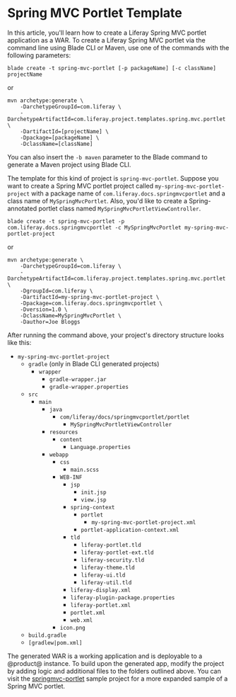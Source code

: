 # Spring MVC Portlet Template [](id=spring-mvc-portlet-template)

In this article, you'll learn how to create a Liferay Spring MVC portlet
application as a WAR. To create a Liferay Spring MVC portlet via the command
line using Blade CLI or Maven, use one of the commands with the following
parameters:

    blade create -t spring-mvc-portlet [-p packageName] [-c className] projectName

or

    mvn archetype:generate \
        -DarchetypeGroupId=com.liferay \
        -DarchetypeArtifactId=com.liferay.project.templates.spring.mvc.portlet \
        -DartifactId=[projectName] \
        -Dpackage=[packageName] \
        -DclassName=[className]

You can also insert the `-b maven` parameter to the Blade command to generate a
Maven project using Blade CLI.

The template for this kind of project is `spring-mvc-portlet`. Suppose you want
to create a Spring MVC portlet project called `my-spring-mvc-portlet-project`
with a package name of `com.liferay.docs.springmvcportlet` and a class name of
`MySpringMvcPortlet`. Also, you'd like to create a Spring-annotated portlet
class named `MySpringMvcPortletViewController`.

    blade create -t spring-mvc-portlet -p com.liferay.docs.springmvcportlet -c MySpringMvcPortlet my-spring-mvc-portlet-project

or

    mvn archetype:generate \
        -DarchetypeGroupId=com.liferay \
        -DarchetypeArtifactId=com.liferay.project.templates.spring.mvc.portlet \
        -DgroupId=com.liferay \
        -DartifactId=my-spring-mvc-portlet-project \
        -Dpackage=com.liferay.docs.springmvcportlet \
        -Dversion=1.0 \
        -DclassName=MySpringMvcPortlet \
        -Dauthor=Joe Bloggs

After running the command above, your project's directory structure looks like
this:

- `my-spring-mvc-portlet-project`
    - `gradle` (only in Blade CLI generated projects)
        - `wrapper`
            - `gradle-wrapper.jar`
            - `gradle-wrapper.properties`
    - `src`
        - `main`
            - `java`
                - `com/liferay/docs/springmvcportlet/portlet`
                    - `MySpringMvcPortletViewController`
            - `resources`
                - `content`
                    - `Language.properties`
            - `webapp`
                - `css`
                    - `main.scss`
                - `WEB-INF`
                    - `jsp`
                        - `init.jsp`
                        - `view.jsp`
                    - `spring-context`
                        - `portlet`
                            - `my-spring-mvc-portlet-project.xml`
                        - `portlet-application-context.xml`
                    - `tld`
                        - `liferay-portlet.tld`
                        - `liferay-portlet-ext.tld`
                        - `liferay-security.tld`
                        - `liferay-theme.tld`
                        - `liferay-ui.tld`
                        - `liferay-util.tld`
                    - `liferay-display.xml`
                    - `liferay-plugin-package.properties`
                    - `liferay-portlet.xml`
                    - `portlet.xml`
                    - `web.xml`
                - `icon.png`
    - `build.gradle`
    - `[gradlew|pom.xml]`

The generated WAR is a working application and is deployable to a @product@
instance. To build upon the generated app, modify the project by adding logic
and additional files to the folders outlined above. You can visit the
[springmvc-portlet](/develop/reference/-/knowledge_base/7-0/spring-mvc-portlet)
sample project for a more expanded sample of a Spring MVC portlet.

